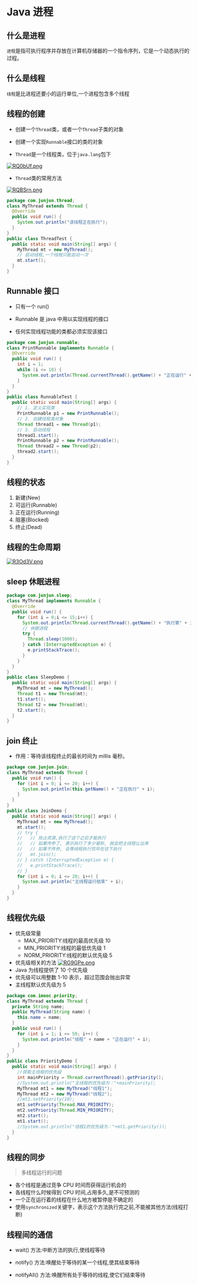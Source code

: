 # Java 进程

## 什么是进程

`进程`是指可执行程序并存放在计算机存储器的一个指令序列，它是一个动态执行的过程。

## 什么是线程

`线程`是比进程还要小的运行单位,一个进程包含多个线程

## 线程的创建

- 创建一个`Thread`类，或者一个`Thread`子类的对象

- 创建一个实现`Runnable`接口的类的对象

- `Thread`是一个线程类，位于`java.lang`包下

[![RQ0bUf.png](https://z3.ax1x.com/2021/06/24/RQ0bUf.png)](https://imgtu.com/i/RQ0bUf)

- `Thread`类的常用方法

[![RQBSrn.png](https://z3.ax1x.com/2021/06/24/RQBSrn.png)](https://imgtu.com/i/RQBSrn)

```java
package com.junjun.thread;
class MyThread extends Thread {
  @Override
  public void run() {
    System.out.println("该线程正在执行");
  }
}
public class ThreadTest {
  public static void main(String[] args) {
    MyThread mt = new MyThread();
    // 启动线程,一个线程只能启动一次
    mt.start();
  }
}
```

## Runnable 接口

- 只有一个 run()

- Runnable 是 java 中用以实现线程的接口

- 任何实现线程功能的类都必须实现该接口

```java
package com.junjun.runnable;
class PrintRunnable implements Runnable {
  @Override
  public void run() {
    int i = 1;
    while (i <= 10) {
      System.out.println(Thread.currentThread().getName() + "正在运行" + (i++));
    }
  }
}
public class RunnableTest {
  public static void main(String[] args) {
    // 1. 定义实现类
    PrintRunnable p1 = new PrintRunnable();
    // 2. 创建线程类对象
    Thread thread1 = new Thread(p1);
    // 3. 启动线程
    thread1.start();
    PrintRunnable p2 = new PrintRunnable();
    Thread thread2 = new Thread(p2);
    thread2.start();
  }
}
```

## 线程的状态

1. 新建(New)
2. 可运行(Runnable)
3. 正在运行(Running)
4. 阻塞(Blocked)
5. 终止(Dead)

## 线程的生命周期

[![R3Od3V.png](https://z3.ax1x.com/2021/06/26/R3Od3V.png)](https://imgtu.com/i/R3Od3V)

## sleep 休眠进程

```java
package com.junjun.sleep;
class MyThread implements Runnable {
  @Override
  public void run() {
    for (int i = 0;i <= 15;i++) {
      System.out.println(Thread.currentThread().getName() + "执行第" + i + "次!");
      // 休眠进程
      try {
        Thread.sleep(1000);
      } catch (InterruptedException e) {
        e.printStackTrace();
      }
    }
  }
}
public class SleepDemo {
  public static void main(String[] args) {
    MyThread mt = new MyThread();
    Thread t1 = new Thread(mt);
    t1.start();
    Thread t2 = new Thread(mt);
    t2.start();
  }
}
```

## join 终止

- 作用：等待该线程终止的最长时间为 millis 毫秒。

```java
package com.junjun.join;
class MyThread extends Thread {
  public void run() {
    for (int i = 0; i <= 20; i++) {
      System.out.println(this.getName() + "正在执行" + i);
    }
  }
}
public class JoinDemo {
  public static void main(String[] args) {
    MyThread mt = new MyThread();
    mt.start();
    // try {
    //   // 抢占资源,执行了这个之后才能执行
    //   // 如果传参了, 表示执行了多少毫秒, 就会把主线程让出来
    //   // 如果不传参, 会等线程执行完毕在往下执行
    //   mt.join();
    // } catch (InterruptedException e) {
    //   e.printStackTrace();
    // }
    for (int i = 0; i <= 20; i++) {
      System.out.println("主线程运行结束" + i);
    }
  }
}
```

## 线程优先级

- 优先级常量
  - MAX_PRIORITY:线程的最高优先级 10
  - MIN_PRIORITY:线程的最低优先级 1
  - NORM_PRIORITY:线程的默认优先级 5
- 优先级相关的方法
  [![RG9GPe.png](https://z3.ax1x.com/2021/06/26/RG9GPe.png)](https://imgtu.com/i/RG9GPe)
- Java 为线程提供了 10 个优先级
- 优先级可以用整数 1-10 表示，超过范围会抛出异常
- 主线程默认优先级为 5

```java
package com.imooc.priority;
class MyThread extends Thread {
  private String name;
  public MyThread(String name) {
    this.name = name;
  }
  public void run() {
    for (int i = 1; i <= 50; i++) {
      System.out.println("线程" + name + "正在运行" + i);
    }
  }
}
public class PriorityDemo {
  public static void main(String[] args) {
    //获取主线程的优先级
    int mainPriority = Thread.currentThread().getPriority();
    //System.out.println("主线程的优先级为："+mainPriority);
    MyThread mt1 = new MyThread("线程1");
    MyThread mt2 = new MyThread("线程2");
    //mt1.setPriority(10);
    mt1.setPriority(Thread.MAX_PRIORITY);
    mt2.setPriority(Thread.MIN_PRIORITY);
    mt2.start();
    mt1.start();
    //System.out.println("线程1的优先级为："+mt1.getPriority());
  }
}
```

## 线程的同步

> 多线程运行的问题

- 各个线程是通过竞争 CPU 时间而获得运行机会的
- 各线程什么时候得到 CPU 时间,占用多久,是不可预测的
- 一个正在运行着的线程在什么地方被暂停是不确定的
- 使用`synchronized`关键字，表示这个方法执行完之前,不能被其他方法(线程打断)

## 线程间的通信

- wait() 方法:中断方法的执行,使线程等待

- notify() 方法:唤醒处于等待的某一个线程,使其结束等待

- notifyAll() 方法:唤醒所有处于等待的线程,使它们结束等待

